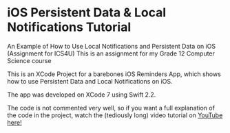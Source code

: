 # iOS Persistent Data & Local Notifications Tutorial
An Example of How to Use Local Notifications and Persistent Data on iOS (Assignment for ICS4U)
This is an assignment for my Grade 12 Computer Science course

This is an XCode Project for a barebones iOS Reminders App, which shows how to use Persistent Data and Local Notifications on iOS.

The app was developed on XCode 7 using Swift 2.2.

The code is not commented very well, so if you want a full explanation of the code in the project, watch the (tediously long) video tutorial on [YouTube here!](https://youtu.be/mPEpftH4Bmc)
